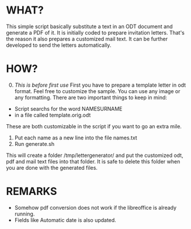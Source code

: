 WHAT?
=====

This simple script basically substitute a text in an ODT document and generate a PDF of it. It is initially coded to prepare invitation letters. That's the reason it also prepares a customized mail text. It can be further developed to send the letters automatically.

HOW?
====

0. *This is before first use* First you have to prepare a template letter in odt format. Feel free to customize the sample. You can use any image or any formatting. There are two important things to keep in mind:

  - Script searchs for the word NAMESURNAME 
  - in a file called template.orig.odt 

  These are both customizable in the script if you want to go an extra mile.

1. Put each name as a new line into the file names.txt
2. Run generate.sh

This will create a folder /tmp/lettergenerator/ and put the customized odt, pdf and mail text files into that folder. It is safe to delete this folder when you are done with the generated files.

REMARKS
=======

- Somehow pdf conversion does not work if the libreoffice is already running.
- Fields like Automatic date is also updated.
